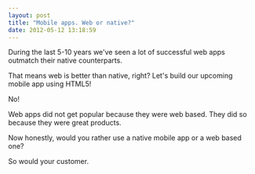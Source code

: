 ```yaml
---
layout: post
title: "Mobile apps. Web or native?"
date: 2012-05-12 13:18:59
---
```

During the last 5-10 years we've seen a lot of successful web apps outmatch their native counterparts.

That means web is better than native, right? Let's build our upcoming mobile app using HTML5!

No!

Web apps did not get popular because they were web based. They did so because they were great products.

Now honestly, would you rather use a native mobile app or a web based one?

So would your customer.
